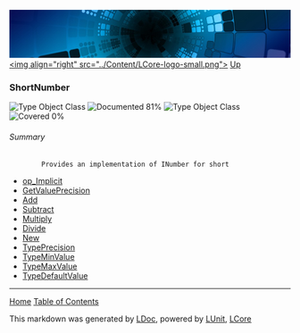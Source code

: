 ![](../Content/LCore-banner-small.png "")
[&lt;img align=&quot;right&quot; src=&quot;../Content/LCore-logo-small.png&quot;&gt;](../../README.md)
[Up](../L.md)

### ShortNumber
![Type Object Class](http://b.repl.ca/v1/Type-Object%20Class-lightgrey.png "") ![Documented 81%](http://b.repl.ca/v1/Documented-81%25-green.png "")
![Type Object Class](http://b.repl.ca/v1/Type-Object%20Class-lightgrey.png "") ![Covered 0%](http://b.repl.ca/v1/Covered-0%25-red.png "")

###### Summary

            Provides an implementation of INumber for short
            
 - [op_Implicit](ShortNumber_op_Implicit.md)
 - [GetValuePrecision](ShortNumber_GetValuePrecision.md)
 - [Add](ShortNumber_Add.md)
 - [Subtract](ShortNumber_Subtract.md)
 - [Multiply](ShortNumber_Multiply.md)
 - [Divide](ShortNumber_Divide.md)
 - [New](ShortNumber_New.md)
 - [TypePrecision](ShortNumber_TypePrecision.md)
 - [TypeMinValue](ShortNumber_TypeMinValue.md)
 - [TypeMaxValue](ShortNumber_TypeMaxValue.md)
 - [TypeDefaultValue](ShortNumber_TypeDefaultValue.md)



---

[Home](../../README.md) [Table of Contents](../../TableOfContents.md)

This markdown was generated by [LDoc](https://github.com/CodeSingularity/LDoc), powered by [LUnit](https://github.com/CodeSingularity/LUnit), [LCore](https://github.com/CodeSingularity/LCore)
